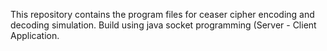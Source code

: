 This  repository contains the program files for ceaser cipher encoding and decoding simulation.
Build using java socket programming (Server - Client Application.
